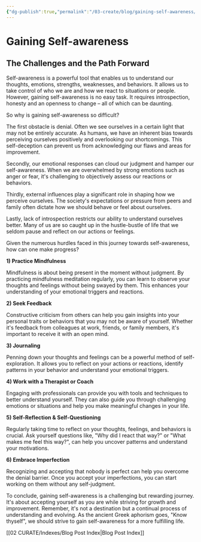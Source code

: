 ```yaml
---
{"dg-publish":true,"permalink":"/03-create/blog/gaining-self-awareness/","title":"Gaining Self-awareness","tags":["self-awareness","mindfulness"]}
---
```



# Gaining Self-awareness
## The Challenges and the Path Forward

Self-awareness is a powerful tool that enables us to understand our thoughts, emotions, strengths, weaknesses, and behaviors. It allows us to take control of who we are and how we react to situations or people. However, gaining self-awareness is no easy task. It requires introspection, honesty and an openness to change – all of which can be daunting.

So why is gaining self-awareness so difficult? 

The first obstacle is denial. Often we see ourselves in a certain light that may not be entirely accurate. As humans, we have an inherent bias towards perceiving ourselves positively and overlooking our shortcomings. This self-deception can prevent us from acknowledging our flaws and areas for improvement.

Secondly, our emotional responses can cloud our judgment and hamper our self-awareness. When we are overwhelmed by strong emotions such as anger or fear, it's challenging to objectively assess our reactions or behaviors.

Thirdly, external influences play a significant role in shaping how we perceive ourselves. The society's expectations or pressure from peers and family often dictate how we should behave or feel about ourselves.

Lastly, lack of introspection restricts our ability to understand ourselves better. Many of us are so caught up in the hustle-bustle of life that we seldom pause and reflect on our actions or feelings.

Given the numerous hurdles faced in this journey towards self-awareness, how can one make progress?

**1) Practice Mindfulness**

Mindfulness is about being present in the moment without judgment. By practicing mindfulness meditation regularly, you can learn to observe your thoughts and feelings without being swayed by them. This enhances your understanding of your emotional triggers and reactions.

**2) Seek Feedback**

Constructive criticism from others can help you gain insights into your personal traits or behaviors that you may not be aware of yourself. Whether it's feedback from colleagues at work, friends, or family members, it's important to receive it with an open mind.

**3) Journaling**

Penning down your thoughts and feelings can be a powerful method of self-exploration. It allows you to reflect on your actions or reactions, identify patterns in your behavior and understand your emotional triggers.

**4) Work with a Therapist or Coach**

Engaging with professionals can provide you with tools and techniques to better understand yourself. They can also guide you through challenging emotions or situations and help you make meaningful changes in your life.

**5) Self-Reflection & Self-Questioning**

Regularly taking time to reflect on your thoughts, feelings, and behaviors is crucial. Ask yourself questions like, "Why did I react that way?" or "What makes me feel this way?", can help you uncover patterns and understand your motivations.

**6) Embrace Imperfection**

Recognizing and accepting that nobody is perfect can help you overcome the denial barrier. Once you accept your imperfections, you can start working on them without any self-judgment.

To conclude, gaining self-awareness is a challenging but rewarding journey. It's about accepting yourself as you are while striving for growth and improvement. Remember, it's not a destination but a continual process of understanding and evolving. As the ancient Greek aphorism goes, "Know thyself", we should strive to gain self-awareness for a more fulfilling life.





[[02 CURATE/Indexes/Blog Post Index\|Blog Post Index]]